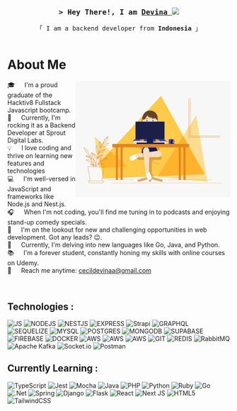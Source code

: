  <h3 align="center">
        <samp>&gt; Hey There!, I am
                <b><a target="_blank" href="https://alsiam.com">Devina </a></b> 
                <img src="https://media.giphy.com/media/hvRJCLFzcasrR4ia7z/giphy.gif" width="25px"> 
        </samp>
</h3>

<p align="center"> 
  <samp>
    「 I am a backend developer from <b>Indonesia</b> 」
    <br>
    <br>
  </samp>
</p>

# About Me
<p>
 <img align="right" width="350" src="/assets/programmer.gif" alt="Coding gif" />
  
 🎓 &emsp; I'm a proud graduate of the Hacktiv8 Fullstack Javascript bootcamp. <br/>
 💼 &emsp; Currently, I'm rocking it as a Backend Developer at Sprout Digital Labs.<br/>
 💡 &emsp; I love coding and thrive on learning new features and technologies <br/>
 💻 &emsp; I'm well-versed in JavaScript and frameworks like Node.js and Nest.js.<br/>
 🎧 &emsp; When I'm not coding, you'll find me tuning in to podcasts and enjoying stand-up comedy specials.<br/>
 📧 &emsp; I'm on the lookout for new and challenging opportunities in web development. Got any leads? 😉.<br/>
 🚀 &emsp; Currently, I'm delving into new languages like Go, Java, and Python.<br/>
 📚 &emsp; I'm a forever student, constantly honing my skills with online courses on Udemy.</br>
 💬 &emsp; Reach me anytime: cecildevinaa@gmail.com</br>
</p>
 
</br>

## Technologies :
![JS](https://img.shields.io/badge/javascript-3d3d3d?style=for-the-badge&logo=javascript&logoColor=white
)
![NODEJS](https://img.shields.io/badge/nodejs-388E3C?style=for-the-badge&logo=node.js&logoColor=white
)
![NESTJS](https://img.shields.io/badge/nestjs-F50057?style=for-the-badge&logo=nestjs&logoColor=white
)
![EXPRESS](https://img.shields.io/badge/express-C0BABA?style=for-the-badge&logo=javascript&logoColor=white
)
![Strapi](https://img.shields.io/badge/strapi-%232E7EEA.svg?style=for-the-badge&logo=strapi&logoColor=white)
![GRAPHQL](https://img.shields.io/badge/graphql-cd168f?style=for-the-badge&logo=graphql&logoColor=white
)
![SEQUELIZE](https://img.shields.io/badge/sequelize-1b4a80?style=for-the-badge&logo=sequelize&logoColor=white
)
![MYSQL](https://img.shields.io/badge/mysql-2773b8?style=for-the-badge&logo=mysql&logoColor=white
)
![POSTGRES](https://img.shields.io/badge/postgresql-5b7a93?style=for-the-badge&logo=postgresql&logoColor=white
)
![MONGODB](https://img.shields.io/badge/mongodb-14ab54?style=for-the-badge&logo=mongodb&logoColor=white
)
![SUPABASE](https://img.shields.io/badge/supabase-24a464?style=for-the-badge&logo=supabase&logoColor=white
)
![FIREBASE](https://img.shields.io/badge/firebase-fab922?style=for-the-badge&logo=firebase&logoColor=white
)
![DOCKER](https://img.shields.io/badge/docker-2a81b1?style=for-the-badge&logo=docker&logoColor=white
)
![AWS](https://img.shields.io/badge/aws-lambda-242c3c?style=for-the-badge&logo=amazon-aws&logoColor=white
)
![AWS](https://img.shields.io/badge/aws-sqs-242c3c?style=for-the-badge&logo=amazon-aws&logoColor=white
)
![AWS](https://img.shields.io/badge/aws-ec2-242c3c?style=for-the-badge&logo=amazon-aws&logoColor=white
)
![GIT](https://img.shields.io/badge/git-ee5234?style=for-the-badge&logo=git&logoColor=white
)
![REDIS](https://img.shields.io/badge/redis-ee5234?style=for-the-badge&logo=redis&logoColor=white
)
![RabbitMQ](https://img.shields.io/badge/Rabbitmq-FF6600?style=for-the-badge&logo=rabbitmq&logoColor=white)
![Apache Kafka](https://img.shields.io/badge/Apache%20Kafka-000?style=for-the-badge&logo=apachekafka)
![Socket.io](https://img.shields.io/badge/Socket.io-black?style=for-the-badge&logo=socket.io&badgeColor=010101)
![Postman](https://img.shields.io/badge/Postman-FF6C37?style=for-the-badge&logo=postman&logoColor=white)


## Currently Learning :
![TypeScript](https://img.shields.io/badge/typescript-%23007ACC.svg?style=for-the-badge&logo=typescript&logoColor=white)
![Jest](https://img.shields.io/badge/-jest-%23C21325?style=for-the-badge&logo=jest&logoColor=white)
![Mocha](https://img.shields.io/badge/-mocha-%238D6748?style=for-the-badge&logo=mocha&logoColor=white)
![Java](https://img.shields.io/badge/java-%23ED8B00.svg?style=for-the-badge&logo=openjdk&logoColor=white)
![PHP](https://img.shields.io/badge/php-%23777BB4.svg?style=for-the-badge&logo=php&logoColor=white)
![Python](https://img.shields.io/badge/python-3670A0?style=for-the-badge&logo=python&logoColor=ffdd54)
![Ruby](https://img.shields.io/badge/ruby-%23CC342D.svg?style=for-the-badge&logo=ruby&logoColor=white) 
![Go](https://img.shields.io/badge/go-%2300ADD8.svg?style=for-the-badge&logo=go&logoColor=white)
![.Net](https://img.shields.io/badge/.NET-5C2D91?style=for-the-badge&logo=.net&logoColor=white)
![Spring](https://img.shields.io/badge/spring-%236DB33F.svg?style=for-the-badge&logo=spring&logoColor=white)
![Django](https://img.shields.io/badge/django-%23092E20.svg?style=for-the-badge&logo=django&logoColor=white)
![Flask](https://img.shields.io/badge/flask-%23000.svg?style=for-the-badge&logo=flask&logoColor=white)
![React](https://img.shields.io/badge/react-%2320232a.svg?style=for-the-badge&logo=react&logoColor=%2361DAFB)
![Next JS](https://img.shields.io/badge/Next-black?style=for-the-badge&logo=next.js&logoColor=white)
![HTML5](https://img.shields.io/badge/html5-%23E34F26.svg?style=for-the-badge&logo=html5&logoColor=white)
![TailwindCSS](https://img.shields.io/badge/tailwindcss-%2338B2AC.svg?style=for-the-badge&logo=tailwind-css&logoColor=white)
